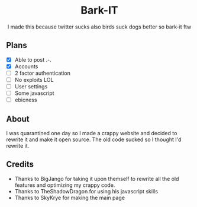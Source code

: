 <h1 align="center">Bark-IT</h1>
<p align="center">I made this because twitter sucks also birds suck dogs better so bark-it ftw </p>

## Plans
- [x] Able to post .-.
- [x]  Accounts
- [ ]  2 factor authentication
- [ ]  No exploits LOL
- [ ]  User settings
- [ ]  Some javascript
- [ ]  ebicness

## About
I was quarantined one day so I made a crappy website and decided to rewrite it and make it open source.
The old code sucked so I thought I'd rewrite it.

## Credits
- Thanks to BigJango for taking it upon themself to rewrite all the old features and optimizing my crappy code.
- Thanks to TheShadowDragon for using his javascript skills
- Thanks to SkyKrye for making the main page
